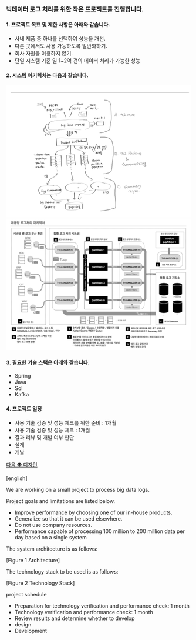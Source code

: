 <!--
### We are working on a small project for big data log processing. 👋
---
- 🔭 I’m currently working on ...
  ---
  * 탭 블릿 표시 예
  * **Bold**
  * > 인용문입니다.
    >> 인용에 인용입니다.
  * ![아키텍처](./fig.01-architectrue01.png)
  * ![아키텍처](./fig.02-architectrue02.png)
  1. 숫자
  2. 2번째
-->

### 빅데이터 로그 처리를 위한 작은 프로젝트를 진행합니다.

#### 1. 프로젝트 목표 및 제한 사항은 아래와 같습니다.
  * 사내 제품 중 하나를 선택하여 성능을 개선.
  * 다른 곳에서도 사용 가능하도록 일반화하기.
  * 회사 자원을 이용하지 않기.
  * 단일 시스템 기준 일 1~2억 건의 데이터 처리가 가능한 성능

#### 2. 시스템 아키텍처는 다음과 같습니다.
![아이디어](./fig.01-architectrue01.png)
![아키텍처](./fig.02-architectrue02.png)

#### 3. 필요한 기술 스택은 아래와 같습니다.
  * Spring
  * Java
  * Sql
  * Kafka

#### 4. 프로젝트 일정
  - 사용 기술 검증 및 성능 체크를 위한 준비 : 1개월
  - 사용 기술 검증 및 성능 체크 : 1개월
  - 결과 리뷰 및 개발 여부 판단
  - 설계
  - 개발

[다음 👽 디자인](./design.md)


[english]

We are working on a small project to process big data logs.

Project goals and limitations are listed below.
* Improve performance by choosing one of our in-house products.
* Generalize so that it can be used elsewhere.
* Do not use company resources.
* Performance capable of processing 100 million to 200 million data per day based on a single system

The system architecture is as follows:

[Figure 1 Architecture]

The technology stack to be used is as follows:

[Figure 2 Technology Stack]

project schedule
- Preparation for technology verification and performance check: 1 month
- Technology verification and performance check: 1 month
- Review results and determine whether to develop
- design
- Development
